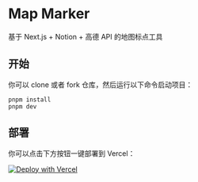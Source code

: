 # Map Marker 

基于 Next.js + Notion + 高德 API 的地图标点工具

## 开始

你可以 clone 或者 fork 仓库，然后运行以下命令启动项目：

```shell
pnpm install
pnpm dev
```

## 部署

你可以点击下方按钮一键部署到 Vercel：

[![Deploy with Vercel](https://vercel.com/button)](https://vercel.com/new/clone?repository-url=https%3A%2F%2Fgithub.com%2Fmutuguangda%2Fmap-marker&env=NOTION_API_KEY,NOTION_DATABASE_ID,PASSWORD)



